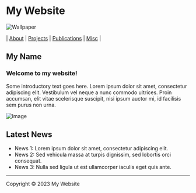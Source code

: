 # My Website

![Wallpaper](path/to/wallpaper.jpg)

| [About](about.md) | [Projects](projects.md) | [Publications](publications.md) | [Misc](misc.md) |

## My Name

### Welcome to my website!

Some introductory text goes here. Lorem ipsum dolor sit amet, consectetur adipiscing elit. Vestibulum vel neque a nunc commodo ultrices. Proin accumsan, elit vitae scelerisque suscipit, nisi ipsum auctor mi, id facilisis sem purus non urna.

![Image](path/to/image.jpg)

## Latest News

- News 1: Lorem ipsum dolor sit amet, consectetur adipiscing elit. 
- News 2: Sed vehicula massa at turpis dignissim, sed lobortis orci consequat.
- News 3: Nulla sed ligula ut est ullamcorper iaculis eget quis ante.

---

Copyright © 2023 My Website
